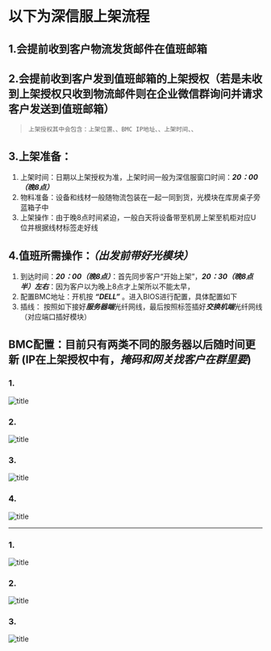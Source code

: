 # 以下为深信服上架流程

## 1.会提前收到客户物流发货邮件在值班邮箱

## 2.会提前收到客户发到值班邮箱的上架授权（若是未收到上架授权只收到物流邮件则在企业微信群询问并请求客户发送到值班邮箱）
>     上架授权其中会包含：上架位置、、BMC IP地址、、上架时间、、

## 3.上架准备：
1.  上架时间：日期以上架授权为准，上架时间一般为深信服窗口时间：***20：00（晚8点）***
2.  物料准备：设备和线材一般随物流包装在一起一同到货，光模块在库房桌子旁蓝箱子中
3.  上架操作：由于晚8点时间紧迫，一般白天将设备带至机房上架至机柜对应U位并根据线材标签走好线

## 4.值班所需操作：***（出发前带好光模块）***
1.  到达时间：***20：00（晚8点）***：首先同步客户“开始上架”，***20：30（晚8点半）左右***：因为客户以为晚上8点才上架所以不能太早，
2.  配置BMC地址：开机按 ***“DELL”*** 。进入BIOS进行配置，具体配置如下
3.  插线： 按照如下接好***服务器端***光纤网线，最后按照标签插好***交换机端***光纤网线（对应端口插好模块）

## BMC配置：目前只有两类不同的服务器以后随时间更新 (IP在上架授权中有，***掩码和网关找客户在群里要***)

### 1.
![title](E:/github/markdown/深信服上架/1/1.jpg)

### 2.
![title](E:/github/markdown/深信服上架/1/2.jpg)

### 3.
![title](E:/github/markdown/深信服上架/1/3.jpg)

### 4.
![title](E:/github/markdown/深信服上架/1/4.jpg)


-----

### 1.
![title](E:/github/markdown/深信服上架/2/1.jpg)

### 2.
![title](E:/github/markdown/深信服上架/2/2.jpg)

### 3.
![title](E:/github/markdown/深信服上架/2/3.jpg)

